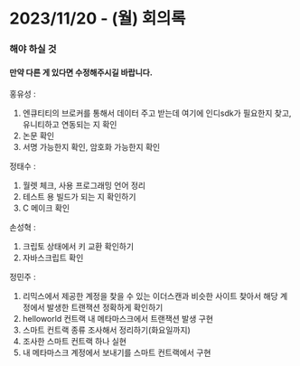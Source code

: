 2023/11/20 - (월) 회의록   
=============   
### 해야 하실 것   
#### 만약 다른 게 있다면 수정해주시길 바랍니다.    

      
홍유성 : 
1. 엔큐티티의 브로커를 통해서 데이터 주고 받는데 여기에 인디sdk가 필요한지 찾고, 유니티하고 연동되는 지 확인
2. 논문 확인
3. 서명 가능한지 확인, 암호화 가능한지 확인

정태수 :   
1. 월렛 체크, 사용 프로그래밍 언어 정리
2. 테스트 용 빌드가 되는 지 확인하기
3.  C 메이크 확인

손성혁 :   
1. 크립토 상태에서 키 교환 확인하기
2. 자바스크립트 확인
   
정민주 : 
1. 리믹스에서 제공한 계정을 찾을 수 있는 이더스캔과 비슷한 사이트 찾아서 해당 계정에서 발생한 트랜잭션 정확하게 확인하기
1. helloworld 컨트랙 내 메타마스크에서 트랜잭션 발생 구현
2. 스마트 컨트랙 종류 조사해서 정리하기(화요일까지)
3. 조사한 스마트 컨트랙 하나 실현
4. 내 메타마스크 계정에서 보내기를 스마트 컨트랙에서 구현   
